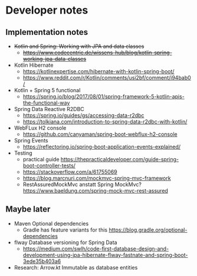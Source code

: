 # Developer notes

## Implementation notes

- ~~Kotlin and Spring: Working with JPA and data classes~~
  - ~~https://www.codecentric.de/wissens-hub/blog/kotlin-spring-working-jpa-data-classes~~
- Kotlin Hibernate
  - https://kotlinexpertise.com/hibernate-with-kotlin-spring-boot/
  - https://www.reddit.com/r/Kotlin/comments/usi2bf/comment/i94bab0/
- Kotlin + Spring 5 functional
  - https://spring.io/blog/2017/08/01/spring-framework-5-kotlin-apis-the-functional-way
- Spring Data Reactive R2DBC
  - https://spring.io/guides/gs/accessing-data-r2dbc
  - https://tolkiana.com/introduction-to-spring-data-r2dbc-with-kotlin/
- WebFLux H2 console
  - https://github.com/canyaman/spring-boot-webflux-h2-console
- Spring Events
  - https://reflectoring.io/spring-boot-application-events-explained/
- Testing
  - practical guide https://thepracticaldeveloper.com/guide-spring-boot-controller-tests/
  - https://stackoverflow.com/a/61755069
  - https://blog.marcnuri.com/mockmvc-spring-mvc-framework
  - RestAssuredMockMvc anstatt Spring MockMvc? https://www.baeldung.com/spring-mock-mvc-rest-assured

## Maybe later

- Maven Optional dependencies
  - Gradle has feature variants for this https://blog.gradle.org/optional-dependencies
- flway Database versioning for Spring Data
  - https://medium.com/swlh/code-first-database-design-and-development-using-jpa-hibernate-flway-fastnate-and-spring-boot-3ede35b403a6
- Research: Arrow.kt Immutable as database entities

